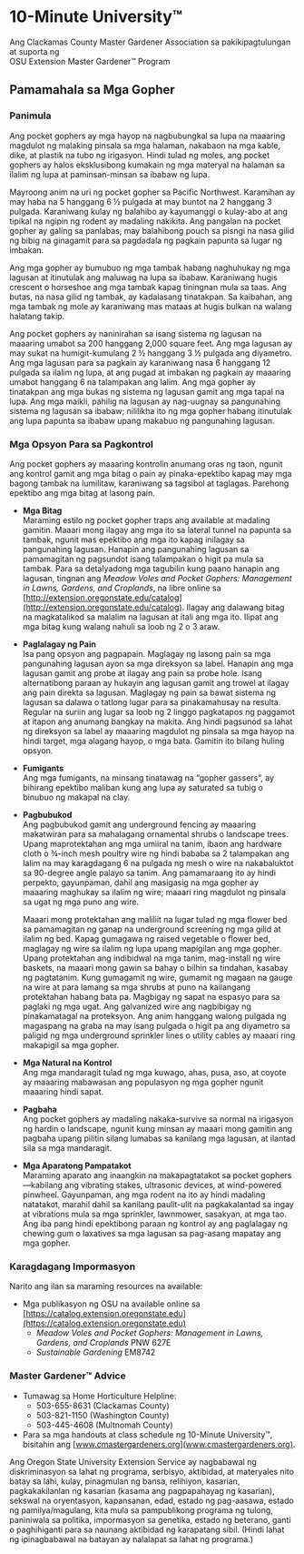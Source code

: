 # 10-Minute University™  
Ang Clackamas County Master Gardener Association sa pakikipagtulungan at suporta ng  
OSU Extension Master Gardener™ Program  

## Pamamahala sa Mga Gopher  

### Panimula  
Ang pocket gophers ay mga hayop na nagbubungkal sa lupa na maaaring magdulot ng malaking pinsala sa mga halaman, nakabaon na mga kable, dike, at plastik na tubo ng irigasyon. Hindi tulad ng moles, ang pocket gophers ay halos eksklusibong kumakain ng mga materyal na halaman sa ilalim ng lupa at paminsan-minsan sa ibabaw ng lupa.  

Mayroong anim na uri ng pocket gopher sa Pacific Northwest. Karamihan ay may haba na 5 hanggang 6 ½ pulgada at may buntot na 2 hanggang 3 pulgada. Karaniwang kulay ng balahibo ay kayumanggi o kulay-abo at ang tipikal na ngipin ng rodent ay madaling nakikita. Ang pangalan na pocket gopher ay galing sa panlabas, may balahibong pouch sa pisngi na nasa gilid ng bibig na ginagamit para sa pagdadala ng pagkain papunta sa lugar ng imbakan.  

Ang mga gopher ay bumubuo ng mga tambak habang naghuhukay ng mga lagusan at itinutulak ang maluwag na lupa sa ibabaw. Karaniwang hugis crescent o horseshoe ang mga tambak kapag tiningnan mula sa taas. Ang butas, na nasa gilid ng tambak, ay kadalasang tinatakpan. Sa kaibahan, ang mga tambak ng mole ay karaniwang mas mataas at hugis bulkan na walang halatang takip.  

Ang pocket gophers ay naninirahan sa isang sistema ng lagusan na maaaring umabot sa 200 hanggang 2,000 square feet. Ang mga lagusan ay may sukat na humigit-kumulang 2 ½ hanggang 3 ½ pulgada ang diyametro. Ang mga lagusan para sa pagkain ay karaniwang nasa 6 hanggang 12 pulgada sa ilalim ng lupa, at ang pugad at imbakan ng pagkain ay maaaring umabot hanggang 6 na talampakan ang lalim. Ang mga gopher ay tinatakpan ang mga bukas ng sistema ng lagusan gamit ang mga tapal na lupa. Ang mga maikli, pahilig na lagusan ay nag-uugnay sa pangunahing sistema ng lagusan sa ibabaw; nililikha ito ng mga gopher habang itinutulak ang lupa papunta sa ibabaw upang makabuo ng pangunahing lagusan.  

### Mga Opsyon Para sa Pagkontrol  
Ang pocket gophers ay maaaring kontrolin anumang oras ng taon, ngunit ang kontrol gamit ang mga bitag o pain ay pinaka-epektibo kapag may mga bagong tambak na lumilitaw, karaniwang sa tagsibol at taglagas. Parehong epektibo ang mga bitag at lasong pain.  

- **Mga Bitag**  
  Maraming estilo ng pocket gopher traps ang available at madaling gamitin. Maaari mong ilagay ang mga ito sa lateral tunnel na papunta sa tambak, ngunit mas epektibo ang mga ito kapag inilagay sa pangunahing lagusan. Hanapin ang pangunahing lagusan sa pamamagitan ng pagsundot isang talampakan o higit pa mula sa tambak. Para sa detalyadong mga tagubilin kung paano hanapin ang lagusan, tingnan ang *Meadow Voles and Pocket Gophers: Management in Lawns, Gardens, and Croplands*, na libre online sa [http://extension.oregonstate.edu/catalog](http://extension.oregonstate.edu/catalog). Ilagay ang dalawang bitag na magkatalikod sa malalim na lagusan at itali ang mga ito. Ilipat ang mga bitag kung walang nahuli sa loob ng 2 o 3 araw.  

- **Paglalagay ng Pain**  
  Isa pang opsyon ang pagpapain. Maglagay ng lasong pain sa mga pangunahing lagusan ayon sa mga direksyon sa label. Hanapin ang mga lagusan gamit ang probe at ilagay ang pain sa probe hole. Isang alternatibong paraan ay hukayin ang lagusan gamit ang trowel at ilagay ang pain direkta sa lagusan. Maglagay ng pain sa bawat sistema ng lagusan sa dalawa o tatlong lugar para sa pinakamahusay na resulta. Regular na suriin ang lugar sa loob ng 2 linggo pagkatapos ng paggamot at itapon ang anumang bangkay na makita. Ang hindi pagsunod sa lahat ng direksyon sa label ay maaaring magdulot ng pinsala sa mga hayop na hindi target, mga alagang hayop, o mga bata. Gamitin ito bilang huling opsyon.  

- **Fumigants**  
  Ang mga fumigants, na minsang tinatawag na “gopher gassers”, ay bihirang epektibo maliban kung ang lupa ay saturated sa tubig o binubuo ng makapal na clay.  

- **Pagbubukod**  
  Ang pagbubukod gamit ang underground fencing ay maaaring makatwiran para sa mahalagang ornamental shrubs o landscape trees. Upang maprotektahan ang mga umiiral na tanim, ibaon ang hardware cloth o ¾-inch mesh poultry wire ng hindi bababa sa 2 talampakan ang lalim na may karagdagang 6 na pulgada ng mesh o wire na nakabaluktot sa 90-degree angle palayo sa tanim. Ang pamamaraang ito ay hindi perpekto, gayunpaman, dahil ang masigasig na mga gopher ay maaaring maghukay sa ilalim ng wire; maaari ring magdulot ng pinsala sa ugat ng mga puno ang wire.  

  Maaari mong protektahan ang maliliit na lugar tulad ng mga flower bed sa pamamagitan ng ganap na underground screening ng mga gilid at ilalim ng bed. Kapag gumagawa ng raised vegetable o flower bed, maglagay ng wire sa ilalim ng lupa upang mapigilan ang mga gopher. Upang protektahan ang indibidwal na mga tanim, mag-install ng wire baskets, na maaari mong gawin sa bahay o bilhin sa tindahan, kasabay ng pagtatanim. Kung gumagamit ng wire, gumamit ng magaan na gauge na wire at para lamang sa mga shrubs at puno na kailangang protektahan habang bata pa. Magbigay ng sapat na espasyo para sa paglaki ng mga ugat. Ang galvanized wire ang nagbibigay ng pinakamatagal na proteksyon. Ang anim hanggang walong pulgada ng magaspang na graba na may isang pulgada o higit pa ang diyametro sa paligid ng mga underground sprinkler lines o utility cables ay maaari ring makapigil sa mga gopher.  

- **Mga Natural na Kontrol**  
  Ang mga mandaragit tulad ng mga kuwago, ahas, pusa, aso, at coyote ay maaaring mabawasan ang populasyon ng mga gopher ngunit maaaring hindi sapat.  

- **Pagbaha**  
  Ang pocket gophers ay madaling nakaka-survive sa normal na irigasyon ng hardin o landscape, ngunit kung minsan ay maaari mong gamitin ang pagbaha upang pilitin silang lumabas sa kanilang mga lagusan, at ilantad sila sa mga mandaragit.  

- **Mga Aparatong Pampatakot**  
  Maraming aparato ang inaangkin na makapagtatakot sa pocket gophers—kabilang ang vibrating stakes, ultrasonic devices, at wind-powered pinwheel. Gayunpaman, ang mga rodent na ito ay hindi madaling natatakot, marahil dahil sa kanilang paulit-ulit na pagkakalantad sa ingay at vibrations mula sa mga sprinkler, lawnmower, sasakyan, at mga tao. Ang iba pang hindi epektibong paraan ng kontrol ay ang paglalagay ng chewing gum o laxatives sa mga lagusan sa pag-asang mapatay ang mga gopher.  

### Karagdagang Impormasyon  
Narito ang ilan sa maraming resources na available:  
- Mga publikasyon ng OSU na available online sa [https://catalog.extension.oregonstate.edu](https://catalog.extension.oregonstate.edu)  
  - *Meadow Voles and Pocket Gophers: Management in Lawns, Gardens, and Croplands* PNW 627E  
  - *Sustainable Gardening* EM8742  

### Master Gardener™ Advice  
- Tumawag sa Home Horticulture Helpline:  
  - 503-655-8631 (Clackamas County)  
  - 503-821-1150 (Washington County)  
  - 503-445-4608 (Multnomah County)  
- Para sa mga handouts at class schedule ng 10-Minute University™, bisitahin ang [www.cmastergardeners.org](www.cmastergardeners.org).  

Ang Oregon State University Extension Service ay nagbabawal ng diskriminasyon sa lahat ng programa, serbisyo, aktibidad, at materyales nito batay sa lahi, kulay, pinagmulan ng bansa, relihiyon, kasarian, pagkakakilanlan ng kasarian (kasama ang pagpapahayag ng kasarian), sekswal na oryentasyon, kapansanan, edad, estado ng pag-aasawa, estado ng pamilya/magulang, kita mula sa pampublikong programa ng tulong, paniniwala sa politika, impormasyon sa genetika, estado ng beterano, ganti o paghihiganti para sa naunang aktibidad ng karapatang sibil. (Hindi lahat ng ipinagbabawal na batayan ay nalalapat sa lahat ng programa.)